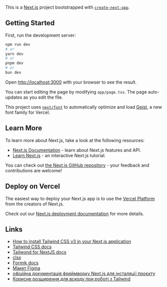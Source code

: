 This is a [Next.js](https://nextjs.org) project bootstrapped with [`create-next-app`](https://nextjs.org/docs/app/api-reference/cli/create-next-app).

## Getting Started

First, run the development server:

```bash
npm run dev
# or
yarn dev
# or
pnpm dev
# or
bun dev
```

Open [http://localhost:3000](http://localhost:3000) with your browser to see the result.

You can start editing the page by modifying `app/page.tsx`. The page auto-updates as you edit the file.

This project uses [`next/font`](https://nextjs.org/docs/app/building-your-application/optimizing/fonts) to automatically optimize and load [Geist](https://vercel.com/font), a new font family for Vercel.

## Learn More

To learn more about Next.js, take a look at the following resources:

- [Next.js Documentation](https://nextjs.org/docs) - learn about Next.js features and API.
- [Learn Next.js](https://nextjs.org/learn) - an interactive Next.js tutorial.

You can check out [the Next.js GitHub repository](https://github.com/vercel/next.js) - your feedback and contributions are welcome!

## Deploy on Vercel

The easiest way to deploy your Next.js app is to use the [Vercel Platform](https://vercel.com/new?utm_medium=default-template&filter=next.js&utm_source=create-next-app&utm_campaign=create-next-app-readme) from the creators of Next.js.

Check out our [Next.js deployment documentation](https://nextjs.org/docs/app/building-your-application/deploying) for more details.

## Links

- [How to install Tailwind CSS v3 in your Next.js application](https://nextjs.org/docs/app/guides/tailwind-v3-css)
- [Tailwind CSS docs](https://tailwindcss.com/docs/installation/using-vite)
- [Tailwond for NextJS docs](https://nextjs.org/docs/app/getting-started/css#tailwind-css)
- [clsx](https://www.npmjs.com/package/clsx)
- [Formik docs](https://formik.org/)
- [Макет Figma](https://www.figma.com/file/dPmdjAc0qKNMCKwWiC33QZ/CRM?type=design&node-id=78-6586&mode=design)
- [офіційна документація фреймворку Next.js для інсталяції проєкту](https://nextjs.org/docs/getting-started/installation)
- [Корисне розширення для вскоду при роботі з Tailwind](https://marketplace.visualstudio.com/items?itemName=bradlc.vscode-tailwindcss)
